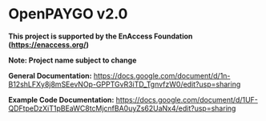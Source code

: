 # OpenPAYGO v2.0

**This project is supported by the EnAccess Foundation (https://enaccess.org/)**

**Note: Project name subject to change**

**General Documentation:** https://docs.google.com/document/d/1n-B12shLFXy8j8mSEevNOp-GPPTGvR3iTD_TgnvfzW0/edit?usp=sharing

**Example Code Documentation:** https://docs.google.com/document/d/1UF-QDFtpeDzXiT1pBEaWC8tcMjcnfBA0uyZs62UaNx4/edit?usp=sharing

